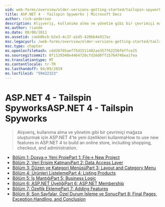 ```yaml
---
uid: web-forms/overview/older-versions-getting-started/tailspin-spyworks/index
title: ASP.NET 4 - Tailspin Spyworks | Microsoft Docs
author: rick-anderson
description: Alışveriş, kullanıma alma ve yönetim gibi bir çevrimiçi mağaza oluşturmak için ASP.NET 4'te yeni özellikleri kullanma
ms.author: riande
ms.date: 08/08/2011
ms.assetid: caeb0bcb-b2e3-4c37-a1d5-420bb4e917ac
msc.legacyurl: /web-forms/overview/older-versions-getting-started/tailspin-spyworks
msc.type: chapter
ms.openlocfilehash: cdd26f05aef75d1511482ae357f62258fbffce25
ms.sourcegitcommit: 0f1119340e4464720cfd16d0ff15764746ea1fea
ms.translationtype: MT
ms.contentlocale: tr-TR
ms.lasthandoff: 04/09/2019
ms.locfileid: "59422323"
---
```

# <a name="aspnet-4---tailspin-spyworks"></a><span data-ttu-id="aaa2e-103">ASP.NET 4 - Tailspin Spyworks</span><span class="sxs-lookup"><span data-stu-id="aaa2e-103">ASP.NET 4 - Tailspin Spyworks</span></span>

> <span data-ttu-id="aaa2e-104">Alışveriş, kullanıma alma ve yönetim gibi bir çevrimiçi mağaza oluşturmak için ASP.NET 4'te yeni özellikleri kullanma</span><span class="sxs-lookup"><span data-stu-id="aaa2e-104">How to use new features in ASP.NET 4 to build an online store, including shopping, checkout, and administration.</span></span>


- [<span data-ttu-id="aaa2e-105">Bölüm 1: Dosya-> Yeni Proje</span><span class="sxs-lookup"><span data-stu-id="aaa2e-105">Part 1: File-> New Project</span></span>](tailspin-spyworks-part-1.md)
- [<span data-ttu-id="aaa2e-106">Bölüm 2: Veri Erişim Katmanı</span><span class="sxs-lookup"><span data-stu-id="aaa2e-106">Part 2: Data Access Layer</span></span>](tailspin-spyworks-part-2.md)
- [<span data-ttu-id="aaa2e-107">Bölüm 3: Düzen ve Kategori Menüsü</span><span class="sxs-lookup"><span data-stu-id="aaa2e-107">Part 3: Layout and Category Menu</span></span>](tailspin-spyworks-part-3.md)
- [<span data-ttu-id="aaa2e-108">Bölüm 4: Ürünleri Listeleme</span><span class="sxs-lookup"><span data-stu-id="aaa2e-108">Part 4: Listing Products</span></span>](tailspin-spyworks-part-4.md)
- [<span data-ttu-id="aaa2e-109">Bölüm 5: İş Mantığı</span><span class="sxs-lookup"><span data-stu-id="aaa2e-109">Part 5: Business Logic</span></span>](tailspin-spyworks-part-5.md)
- [<span data-ttu-id="aaa2e-110">Bölüm 6: ASP.NET Üyeliği</span><span class="sxs-lookup"><span data-stu-id="aaa2e-110">Part 6: ASP.NET Membership</span></span>](tailspin-spyworks-part-6.md)
- [<span data-ttu-id="aaa2e-111">Bölüm 7: Özellik Ekleme</span><span class="sxs-lookup"><span data-stu-id="aaa2e-111">Part 7: Adding Features</span></span>](tailspin-spyworks-part-7.md)
- [<span data-ttu-id="aaa2e-112">Bölüm 8: Son Sayfalar, Özel Durum İşleme ve Sonuç</span><span class="sxs-lookup"><span data-stu-id="aaa2e-112">Part 8: Final Pages, Exception Handling, and Conclusion</span></span>](tailspin-spyworks-part-8.md)
